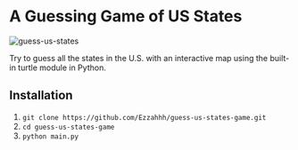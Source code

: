 # A Guessing Game of US States

![guess-us-states](https://i.imgur.com/mz58RHd_d.webp?maxwidth=760&fidelity=grand)

Try to guess all the states in the U.S. with an interactive map using the built-in turtle module in Python.

## Installation

1. `git clone https://github.com/Ezzahhh/guess-us-states-game.git`
2. `cd guess-us-states-game`
3. `python main.py`
